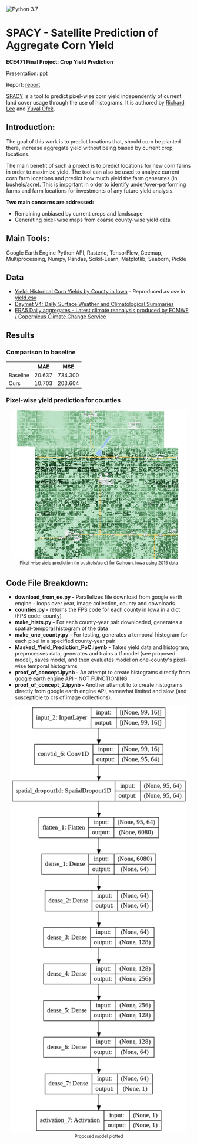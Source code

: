 ![Python 3.7](https://img.shields.io/badge/python-3.7-green.svg)

# SPACY - Satellite Prediction of Aggregate Corn Yield
****ECE471 Final Project: Crop Yield Prediction****

Presentation: [ppt](https://github.com/rlee360/PLaTYPI/blob/master/SPACY_%20Satellite%20Prediction%20of%20Aggregate%20Corn%20Yield.pptx)

Report: [report](https://github.com/rlee360/PLaTYPI/blob/master/ECE471_Final_Paper.pdf)

[SPACY](https://github.com/rlee360/PLaTYPI) is a tool to predict pixel-wise corn yield independently of current land cover usage through the use of histograms. 
It is authored by [Richard Lee](https://github.com/rlee360) and [Yuval Ofek](https://github.com/yuvalofek). 

## Introduction:

The goal of this work is to predict locations that, should corn be planted there, increase aggregate yield without being biased by current crop locations. 

The main benefit of such a project is to predict locations for new corn farms in order to maximize yield. The tool can also be used to analyze current corn farm locations and predict how much yield the farm generates (in bushels/acre). This is important in order to identify under/over-performing farms and farm locations for investments of any future yield analysis. 

**Two main concerns are addressed:**
* Remaining unbiased by current crops and landscape
* Generating pixel-wise maps from coarse county-wise yield data

## Main Tools:
Google Earth Engine Python API, Rasterio, TensorFlow, Geemap, Multiprocessing, Numpy, Pandas, Scikit-Learn, Matplotlib, Seaborn, Pickle


## Data
* [Yield: Historical Corn Yields by County in Iowa](https://www.extension.iastate.edu/agdm/crops/pdf/a1-12.pdf) - Reproduced as csv in [yield.csv](https://github.com/rlee360/PLaTYPI/blob/master/yield.csv)
* [Daymet V4: Daily Surface Weather and Climatological Summaries](https://developers.google.com/earth-engine/datasets/catalog/NASA_ORNL_DAYMET_V4)
* [ERA5 Daily aggregates - Latest climate reanalysis produced by ECMWF / Copernicus Climate Change Service](https://developers.google.com/earth-engine/datasets/catalog/ECMWF_ERA5_DAILY?hl=en)

## Results
### Comparison to baseline
|| MAE | MSE|
| --- | --- | --- |
| Baseline| 20.637 | 734.300  |
| Ours    | 10.703 | 203.604  |

### Pixel-wise yield prediction for counties
<p align="center">
  <img src='/crop_valid_2.png' alt='pixel-wise yield prediction for Calhoun, Iowa, in 2015' width=480>
  <br>
  <sup>Pixel-wise yield prediction (in bushels/acre) for Calhoun, Iowa using 2015 data</sup>
</p>

## Code File Breakdown:
* **download_from_ee.py -**
Parallelizes file download from google earth engine - loops over year, image collection, county and downloads
* **counties.py -**
returns the FPS code for each county in Iowa in a dict (FPS code: county)
* **make_hists.py -**
For each county-year pair downloaded, generates a spatial-temporal histogram of the data
* **make_one_county.py -**
For testing, generates a temporal histogram for each pixel in a specified county-year pair
* **Masked_Yield_Prediction_PoC.ipynb -**
Takes yield data and histogram, preprocesses data, generates and trains a tf model (see proposed model), saves model, and then evaluates model on one-county's pixel-wise temporal histograms
* **proof_of_concept.ipynb -**
An attempt to create histograms directly from google earth engine API - NOT FUNCTIONING
* **proof_of_concept_2.ipynb -**
Another attempt to to create histograms directly from google earth engine API, somewhat limited and slow (and susceptible to crs of image collections). 

<p align="center">
  <img src='/model.png' alt='proposed model' width=480>
  <br>
  <sup>Proposed model plotted</sup> 
</p>




